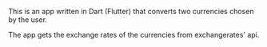 This is an app written in Dart (Flutter) that converts two currencies chosen by the user.

The app gets the exchange rates of the currencies from exchangerates' api.
